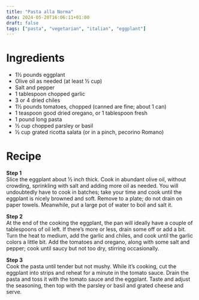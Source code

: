 ```yaml
---
title: "Pasta alla Norma"
date: 2024-05-20T16:06:11+01:00
draft: false
tags: ["pasta", "vegetarian", "italian", "eggplant"]
---
```


# Ingredients

 - 1½ pounds eggplant
 - Olive oil as needed (at least ½ cup)
 - Salt and pepper
 - 1 tablespoon chopped garlic
 - 3 or 4 dried chiles
 - 1½ pounds tomatoes, chopped (canned are fine; about 1 can)
 - 1 teaspoon good dried oregano, or 1 tablespoon fresh
 - 1 pound long pasta
 - ½ cup chopped parsley or basil
 - ½ cup grated ricotta salata (or in a pinch, pecorino Romano)

# Recipe

**Step 1**  
Slice the eggplant about ½ inch thick. Cook in abundant olive oil, without crowding, sprinkling with salt and adding more oil as needed. You will undoubtedly have to cook in batches; take your time and cook until the eggplant is nicely browned and soft. Remove to a plate; do not drain on paper towels. Meanwhile, put a large pot of water to boil and salt it.

**Step 2**  
At the end of the cooking the eggplant, the pan will ideally have a couple of tablespoons of oil left. If there’s more or less, drain some off or add a bit. Turn the heat to medium, add the garlic and chiles, and cook until the garlic colors a little bit. Add the tomatoes and oregano, along with some salt and pepper; cook until saucy but not too dry, stirring occasionally.

**Step 3**  
Cook the pasta until tender but not mushy. While it’s cooking, cut the eggplant into strips and reheat for a minute in the tomato sauce. Drain the pasta and toss it with the tomato sauce and the eggplant. Taste and adjust the seasoning, then top with the parsley or basil and grated cheese and serve.
